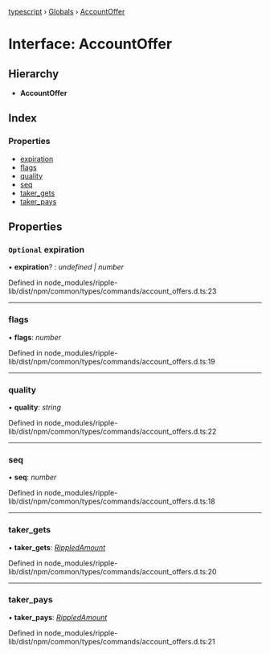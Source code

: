 [typescript](../README.md) › [Globals](../globals.md) › [AccountOffer](accountoffer.md)

# Interface: AccountOffer

## Hierarchy

* **AccountOffer**

## Index

### Properties

* [expiration](accountoffer.md#optional-expiration)
* [flags](accountoffer.md#flags)
* [quality](accountoffer.md#quality)
* [seq](accountoffer.md#seq)
* [taker_gets](accountoffer.md#taker_gets)
* [taker_pays](accountoffer.md#taker_pays)

## Properties

### `Optional` expiration

• **expiration**? : *undefined | number*

Defined in node_modules/ripple-lib/dist/npm/common/types/commands/account_offers.d.ts:23

___

###  flags

• **flags**: *number*

Defined in node_modules/ripple-lib/dist/npm/common/types/commands/account_offers.d.ts:19

___

###  quality

• **quality**: *string*

Defined in node_modules/ripple-lib/dist/npm/common/types/commands/account_offers.d.ts:22

___

###  seq

• **seq**: *number*

Defined in node_modules/ripple-lib/dist/npm/common/types/commands/account_offers.d.ts:18

___

###  taker_gets

• **taker_gets**: *[RippledAmount](../globals.md#rippledamount)*

Defined in node_modules/ripple-lib/dist/npm/common/types/commands/account_offers.d.ts:20

___

###  taker_pays

• **taker_pays**: *[RippledAmount](../globals.md#rippledamount)*

Defined in node_modules/ripple-lib/dist/npm/common/types/commands/account_offers.d.ts:21
